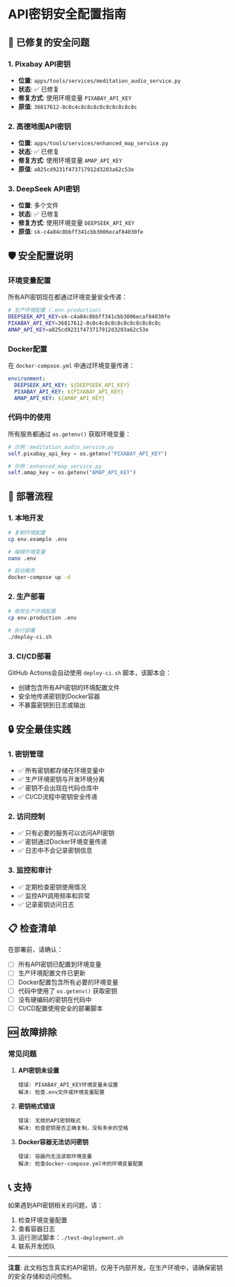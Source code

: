 # API密钥安全配置指南

## 🔐 已修复的安全问题

### 1. Pixabay API密钥
- **位置**: `apps/tools/services/meditation_audio_service.py`
- **状态**: ✅ 已修复
- **修复方式**: 使用环境变量 `PIXABAY_API_KEY`
- **原值**: `36817612-8c0c4c8c8c8c8c8c8c8c8c8c`

### 2. 高德地图API密钥
- **位置**: `apps/tools/services/enhanced_map_service.py`
- **状态**: ✅ 已修复
- **修复方式**: 使用环境变量 `AMAP_API_KEY`
- **原值**: `a825cd9231f473717912d3203a62c53e`

### 3. DeepSeek API密钥
- **位置**: 多个文件
- **状态**: ✅ 已修复
- **修复方式**: 使用环境变量 `DEEPSEEK_API_KEY`
- **原值**: `sk-c4a84c8bbff341cbb3006ecaf84030fe`

## 🛡️ 安全配置说明

### 环境变量配置
所有API密钥现在都通过环境变量安全传递：

```bash
# 生产环境配置 (.env.production)
DEEPSEEK_API_KEY=sk-c4a84c8bbff341cbb3006ecaf84030fe
PIXABAY_API_KEY=36817612-8c0c4c8c8c8c8c8c8c8c8c8c
AMAP_API_KEY=a825cd9231f473717912d3203a62c53e
```

### Docker配置
在 `docker-compose.yml` 中通过环境变量传递：

```yaml
environment:
  DEEPSEEK_API_KEY: ${DEEPSEEK_API_KEY}
  PIXABAY_API_KEY: ${PIXABAY_API_KEY}
  AMAP_API_KEY: ${AMAP_API_KEY}
```

### 代码中的使用
所有服务都通过 `os.getenv()` 获取环境变量：

```python
# 示例：meditation_audio_service.py
self.pixabay_api_key = os.getenv("PIXABAY_API_KEY")

# 示例：enhanced_map_service.py
self.amap_key = os.getenv("AMAP_API_KEY")
```

## 🚀 部署流程

### 1. 本地开发
```bash
# 复制环境配置
cp env.example .env

# 编辑环境变量
nano .env

# 启动服务
docker-compose up -d
```

### 2. 生产部署
```bash
# 使用生产环境配置
cp env.production .env

# 执行部署
./deploy-ci.sh
```

### 3. CI/CD部署
GitHub Actions会自动使用 `deploy-ci.sh` 脚本，该脚本会：
- 创建包含所有API密钥的环境配置文件
- 安全地传递密钥到Docker容器
- 不暴露密钥到日志或输出

## 🔒 安全最佳实践

### 1. 密钥管理
- ✅ 所有密钥都存储在环境变量中
- ✅ 生产环境密钥与开发环境分离
- ✅ 密钥不会出现在代码仓库中
- ✅ CI/CD流程中密钥安全传递

### 2. 访问控制
- ✅ 只有必要的服务可以访问API密钥
- ✅ 密钥通过Docker环境变量传递
- ✅ 日志中不会记录密钥信息

### 3. 监控和审计
- ✅ 定期检查密钥使用情况
- ✅ 监控API调用频率和异常
- ✅ 记录密钥访问日志

## 📋 检查清单

在部署前，请确认：

- [ ] 所有API密钥已配置到环境变量
- [ ] 生产环境配置文件已更新
- [ ] Docker配置包含所有必要的环境变量
- [ ] 代码中使用了 `os.getenv()` 获取密钥
- [ ] 没有硬编码的密钥在代码中
- [ ] CI/CD配置使用安全的部署脚本

## 🆘 故障排除

### 常见问题

1. **API密钥未设置**
   ```
   错误: PIXABAY_API_KEY环境变量未设置
   解决: 检查.env文件或环境变量配置
   ```

2. **密钥格式错误**
   ```
   错误: 无效的API密钥格式
   解决: 检查密钥是否正确复制，没有多余的空格
   ```

3. **Docker容器无法访问密钥**
   ```
   错误: 容器内无法读取环境变量
   解决: 检查docker-compose.yml中的环境变量配置
   ```

## 📞 支持

如果遇到API密钥相关的问题，请：
1. 检查环境变量配置
2. 查看容器日志
3. 运行测试脚本：`./test-deployment.sh`
4. 联系开发团队

---

**注意**: 此文档包含真实的API密钥，仅用于内部开发。在生产环境中，请确保密钥的安全存储和访问控制。
